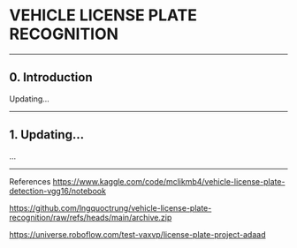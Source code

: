 # **VEHICLE LICENSE PLATE RECOGNITION**

---

## **0. Introduction**

Updating...

---

## **1. Updating...**

...

---

References
https://www.kaggle.com/code/mclikmb4/vehicle-license-plate-detection-vgg16/notebook

https://github.com/lngquoctrung/vehicle-license-plate-recognition/raw/refs/heads/main/archive.zip

https://universe.roboflow.com/test-vaxvp/license-plate-project-adaad
